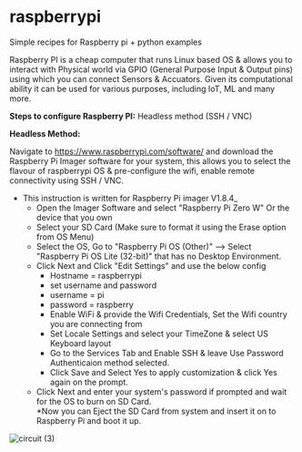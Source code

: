 # raspberrypi

Simple recipes for Raspberry pi + python examples

Raspberry PI is a cheap computer that runs Linux based OS & allows you to interact with Physical world via GPIO (General Purpose Input & Output pins) using which you can connect Sensors & Accuators. Given its computational ability it can be used for various purposes, including IoT, ML and many more.

**Steps to configure Raspberry PI:**
  Headless method (SSH / VNC)

**Headless Method:** 

Navigate to https://www.raspberrypi.com/software/ and download the Raspberry Pi Imager software for your system, this allows you to select the flavour of raspberrypi OS & pre-configure the wifi, enable remote connectivity using SSH / VNC. <br> 
* This instruction is written for Raspberry Pi imager V1.8.4_ <br>
    * Open the Imager Software and select "Raspberry Pi Zero W" Or the device that you own <br> 
    * Select your SD Card (Make sure to format it using the Erase option from OS Menu) <br> 
    * Select the OS, Go to "Raspberry Pi OS (Other)" --> Select "Raspberry Pi OS Lite (32-bit)" that has no Desktop Environment. <br> 
    * Click Next and Click "Edit Settings" and use the below config <br> 
      * Hostname = raspberrypi <br> 
      * set username and password <br> 
      * username = pi <br> 
      * password = raspberry <br> 
      * Enable WiFi & provide the Wifi Credentials, Set the Wifi country you are connecting from <br> 
      * Set Locale Settings and select your TimeZone & select US Keyboard layout <br> 
      * Go to the Services Tab and Enable SSH & leave Use Password Authenticaion method selected. <br> 
      * Click Save and Select Yes to apply customization & click Yes again on the prompt. <br> 
    * Click Next and enter your system's password if prompted and wait for the OS to burn on SD Card. <br>
  *Now you can Eject the SD Card from system and insert it on to Raspberry Pi and boot it up. <br> 
     
  

![circuit (3)](https://github.com/sreeramtkd/raspberrypi/assets/25638554/067811ea-2c3a-4706-b35d-34977430606f)
